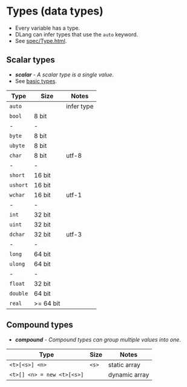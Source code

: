 # Types (data types)

- Every variable has a type.
- DLang can infer types that use the `auto` keyword.
- See [spec/Type.html](https://dlang.org/spec/type.html).

## Scalar types

- **_scalar_** - _A scalar type is a single value_.
- See [basic types](https://tour.dlang.org/tour/en/basics/basic-types).

| Type      | Size      | Notes     |
| -         | -         | -         |
| `auto`    |           | infer type
| `bool`    | 8 bit     |
| -         | -         |
| `byte`    | 8 bit     |
| `ubyte`   | 8 bit     |
| `char`    | 8 bit     | utf-8
| -         | -         |
| `short`   | 16 bit    |
| `ushort`  | 16 bit    |
| `wchar`   | 16 bit    | utf-1
| -         | -         |
| `int`     | 32 bit    |
| `uint`    | 32 bit    |
| `dchar`   | 32 bit    | utf-3
| -         | -         |
| `long`    | 64 bit    |
| `ulong`   | 64 bit    |
| -         | -         |
| `float`   | 32 bit    |
| `double`  | 64 bit    |
| `real`    | >= 64 bit |

## Compound types

- **_compound_** - _Compound types can group multiple values into one_.

| Type                      | Size      | Notes         |
| -                         | -         | -             
| `<t>[<s>] <n>`            | `<s>`     | static array  
| `<t>[] <n> = new <t>[<s>]`|           | dynamic array 